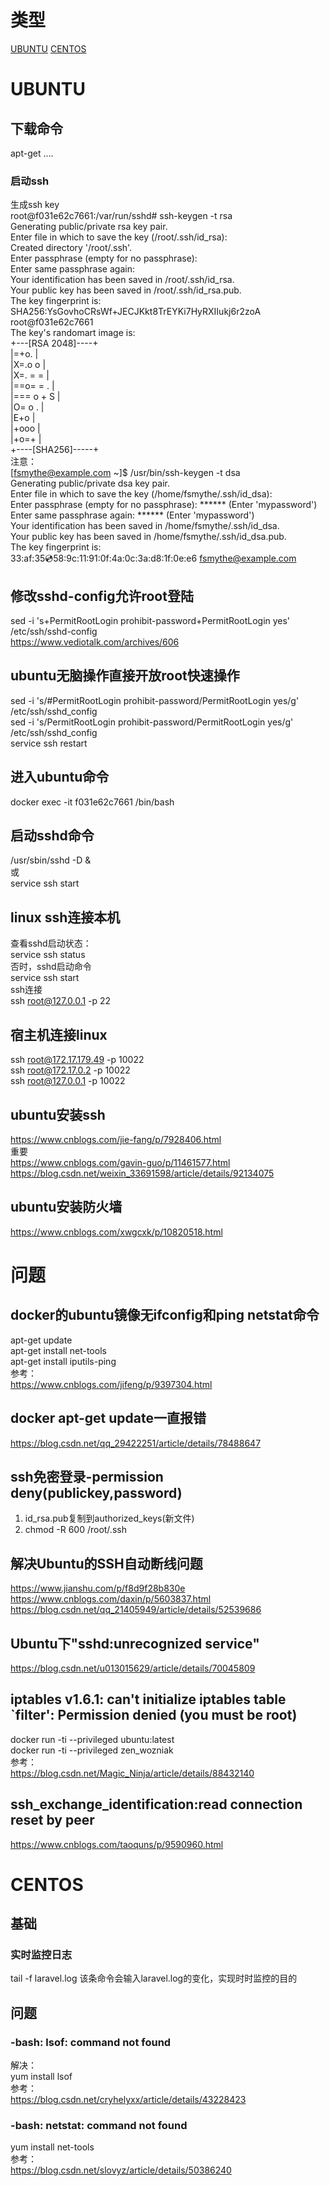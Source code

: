 # 类型 
<a href="#UBUNTU">UBUNTU</a>
<a href="#CENTOS">CENTOS</a>

# UBUNTU  
## 下载命令  
apt-get ....  
### 启动ssh  
生成ssh key  
root@f031e62c7661:/var/run/sshd# ssh-keygen -t rsa  
Generating public/private rsa key pair.  
Enter file in which to save the key (/root/.ssh/id_rsa):  
Created directory '/root/.ssh'.  
Enter passphrase (empty for no passphrase):  
Enter same passphrase again:  
Your identification has been saved in /root/.ssh/id_rsa.  
Your public key has been saved in /root/.ssh/id_rsa.pub.  
The key fingerprint is:  
SHA256:YsGovhoCRsWf+JECJKkt8TrEYKi7HyRXIIukj6r2zoA root@f031e62c7661  
The key's randomart image is:  
+---[RSA 2048]----+  
|=+o.             |  
|X=.o o           |  
|X=. = =          |  
|==o= = .         |  
|=== o + S        |  
|O=   o .         |  
|E+o              |  
|+ooo             |  
|+o=+             |  
+----[SHA256]-----+  
注意：  
[fsmythe@example.com ~]$ /usr/bin/ssh-keygen -t dsa  
Generating public/private dsa key pair.  
Enter file in which to save the key (/home/fsmythe/.ssh/id_dsa):  
Enter passphrase (empty for no passphrase): ****** (Enter 'mypassword')  
Enter same passphrase again: ****** (Enter 'mypassword')  
Your identification has been saved in /home/fsmythe/.ssh/id_dsa.  
Your public key has been saved in /home/fsmythe/.ssh/id_dsa.pub.  
The key fingerprint is:  
33:af:35:cd:58:9c:11:91:0f:4a:0c:3a:d8:1f:0e:e6 fsmythe@example.com  
## 修改sshd-config允许root登陆  
sed -i 's+PermitRootLogin prohibit-password+PermitRootLogin yes' /etc/ssh/sshd-config  
https://www.vediotalk.com/archives/606  
## ubuntu无脑操作直接开放root快速操作  
sed -i 's/#PermitRootLogin prohibit-password/PermitRootLogin yes/g' /etc/ssh/sshd_config  
sed -i 's/PermitRootLogin prohibit-password/PermitRootLogin yes/g' /etc/ssh/sshd_config  
service ssh restart  
## 进入ubuntu命令  
docker exec -it  f031e62c7661 /bin/bash  
## 启动sshd命令  
/usr/sbin/sshd -D &  
或  
service ssh start  
## linux ssh连接本机  
查看sshd启动状态：  
service ssh status  
否时，sshd启动命令  
service ssh start  
ssh连接  
ssh root@127.0.0.1 -p 22  
## 宿主机连接linux  
ssh root@172.17.179.49 -p 10022  
ssh root@172.17.0.2 -p 10022  
ssh root@127.0.0.1 -p 10022  
## ubuntu安装ssh  
https://www.cnblogs.com/jie-fang/p/7928406.html  
重要  
https://www.cnblogs.com/gavin-guo/p/11461577.html  
https://blog.csdn.net/weixin_33691598/article/details/92134075  
## ubuntu安装防火墙  
https://www.cnblogs.com/xwgcxk/p/10820518.html  
# 问题  
## docker的ubuntu镜像无ifconfig和ping netstat命令  
apt-get update  
apt-get install net-tools  
apt-get install iputils-ping  
参考：  
https://www.cnblogs.com/jifeng/p/9397304.html  
## docker apt-get update一直报错  
https://blog.csdn.net/qq_29422251/article/details/78488647  
## ssh免密登录-permission deny(publickey,password)  
1. id_rsa.pub复制到authorized_keys(新文件)  
2. chmod -R 600 /root/.ssh  
## 解决Ubuntu的SSH自动断线问题  
https://www.jianshu.com/p/f8d9f28b830e  
https://www.cnblogs.com/daxin/p/5603837.html  
https://blog.csdn.net/qq_21405949/article/details/52539686  
## Ubuntu下"sshd:unrecognized service"  
https://blog.csdn.net/u013015629/article/details/70045809  
## iptables v1.6.1: can't initialize iptables table `filter': Permission denied (you must be root)  
docker run -ti --privileged ubuntu:latest  
docker run -ti --privileged zen_wozniak  
参考：  
https://blog.csdn.net/Magic_Ninja/article/details/88432140  
## ssh_exchange_identification:read connection reset by peer  
https://www.cnblogs.com/taoquns/p/9590960.html  

# CENTOS
## 基础
### 实时监控日志
tail -f laravel.log
该条命令会输入laravel.log的变化，实现时时监控的目的

## 问题
### -bash: lsof: command not found  
解决：  
yum install lsof  
参考：  
https://blog.csdn.net/cryhelyxx/article/details/43228423  
### -bash: netstat: command not found  
yum install net-tools  
参考：  
https://blog.csdn.net/slovyz/article/details/50386240  